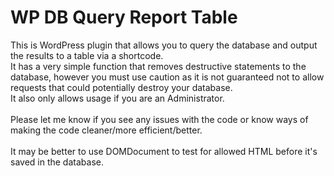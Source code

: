 # WP DB Query Report Table
This is WordPress plugin that allows you to query the database and output the results to a table via a shortcode.<br>
It has a very simple function that removes destructive statements to the database, however you must use caution as it is not guaranteed not to allow requests that could potentially destroy your database.<br>
It also only allows usage if you are an Administrator.<br>
<br>
Please let me know if you see any issues with the code or know ways of making the code cleaner/more efficient/better.<br>
<br>
It may be better to use DOMDocument to test for allowed HTML before it's saved in the database.

